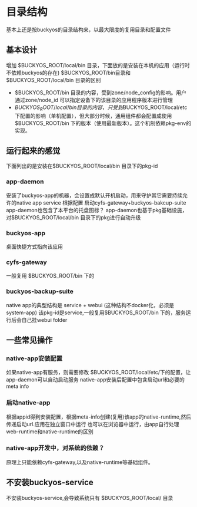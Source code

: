 # 目录结构 
基本上还是按buckyos的目录结构来，以最大限度的复用目录和配置文件

## 基本设计
增加 $BUCKYOS_ROOT/local/bin 目录，下面放的是安装在本机的应用（运行时不依赖buckyos的存在)
$BUCKYOS_ROOT/bin目录和 $BUCKYOS_ROOT/local/bin 目录的区别
- $BUCKYOS_ROOT/bin 目录的内容，受到zone/node_config的影响。用户通过zone/node_id 可以指定设备下的该目录的应用程序版本进行管理
- $BUCKYOS_ROOT/local/bin 目录的内容，只受到$BUCKYOS_ROOT/local/etc 下配置的影响（单机配置），但大部分时候，通用组件都会配置成使用 $BUCKYOS_ROOT/bin 下的版本（使用最新版本）。这个机制依赖pkg-env的实现。


## 运行起来的感觉
下面列出的是安装在$BUCKYOS_ROOT/local/bin 目录下的pkg-id

### app-daemon
安装了buckyos-app的机器，会设置成默认开机启动，用来守护其它需要持续允许的native app service
根据配置 启动cyfs-gateway+buckyos-bakcup-suite
app-daemon也包含了本平台的托盘图标？
app-daemon也基于pkg基础设施，对$BUCKYOS_ROOT/local/bin 目录下的pkg进行自动升级
### buckyos-app
桌面快捷方式指向该应用

### cyfs-gateway
一般复用 $BUCKYOS_ROOT/bin 下的

### buckyos-backup-suite
native app的典型结构是 service + webui (这种结构不docker化，必须是system-app)
该pkg-id是service,一般复用$BUCKYOS_ROOT/bin 下的，服务运行后会自己挂webui folder

## 一些常见操作
### native-app安装配置
如果native-app有服务，则需要修改 $BUCKYOS_ROOT/local/etc/下的配置，让app-daemon可以自动启动服务
native-app安装后配置中包含启动url和必要的meta info

### 启动native-app
根据appid得到安装配置，根据meta-info创建(复用)该app的native-runtime,然后传递启动url.应用在独立窗口中运行
也可以在浏览器中运行，由app自行处理web-runtime和native-runtime的区别

### native-app开发中，对系统的依赖？
原理上只能依赖cyfs-gateway,以及native-runtime等基础组件。

## 不安装buckyos-service
不安装buckyos-service,会导致系统只有 $BUCKYOS_ROOT/local/ 目录


